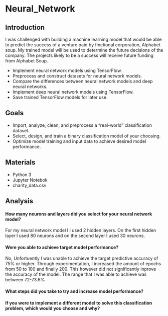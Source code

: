 # Neural_Network
## Introduction

I was challenged with building a machine learning model that would be able to predict the success of a venture paid by finctional corporation, Alphabet soup. My trained model will be used to determine the future decisions of the company. The projects likely to be a success will receive future funding from Alphabet Soup.

- Implement neural network models using TensorFlow. <br>
- Preprocess and construct datasets for neural network models. <br>
- Compare the differences between neural network models and deep neural networks. <br>
- Implement deep neural network models using TensorFlow. <br>
- Save trained TensorFlow models for later use. <br>

## Goals
- Import, analyze, clean, and preprocess a “real-world” classification dataset. <br>
- Select, design, and train a binary classification model of your choosing. <br>
- Optimize model training and input data to achieve desired model performance. <br>

## Materials
- Python 3 <br>
- Jupyter Notebok <br>
- charity_data.csv <br>

## Analysis
#### How many neurons and layers did you select for your neural network model?
For my neural network model I I used 2 hidden layers. On the first hidden layer I used 80 neurons and on the second layer I used 30 neurons.

#### Were you able to achieve target model performance?
No, Unfortuently I was unable to achieve the target predictive accuracy of 75% or higher. Through experimentation, I increased the amount of epochs from 50 to 100 and finally 200. This however did not significantly inprove the accuracy of the model. The range that I was able to achieve was between 72-73.6% 

#### What steps did you take to try and increase model performance?

#### If you were to implement a different model to solve this classification problem, which would you choose and why?

